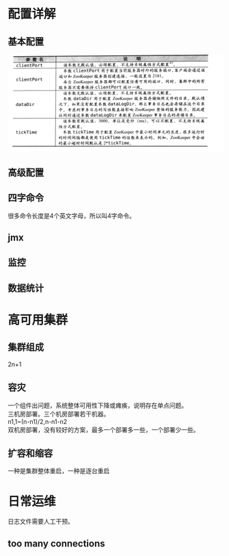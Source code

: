 # 配置详解
## 基本配置
![baseconfig](images/2/baseconfig.png)

## 高级配置

## 四字命令
很多命令长度是4个英文字母，所以叫4字命令。  

## jmx

## 监控

## 数据统计

# 高可用集群
## 集群组成
2n+1
## 容灾
一个组件出问题，系统整体可用性下降或瘫痪，说明存在单点问题。  
三机房部署。三个机房部署若干机器。  
n1,1~(n-n1)/2,n-n1-n2  
双机房部署，没有较好的方案，最多一个部署多一些，一个部署少一些。

## 扩容和缩容
一种是集群整体重启，一种是逐台重启

# 日常运维
日志文件需要人工干预。

## too many connections
